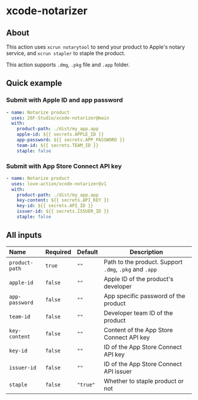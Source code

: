 # xcode-notarizer

## About

This action uses `xcrun notarytool` to send your product to Apple's notary service, and `xcrun stapler` to staple the product.

This action supports `.dmg`, `.pkg` file and `.app` folder.

## Quick example

### Submit with Apple ID and app password

```yaml
- name: Notarize product
  uses: 26F-Studio/xcode-notarizer@main
  with:
    product-path: ./dist/my_app.app
    apple-id: ${{ secrets.APPLE_ID }}
    app-password: ${{ secrets.APP_PASSWORD }}
    team-id: ${{ secrets.TEAM_ID }}
    staple: false
```

### Submit with App Store Connect API key

```yaml
- name: Notarize product
  uses: love-action/xcode-notarizer@v1
  with:
    product-path: ./dist/my_app.app
    key-content: ${{ secrets.API_KEY }}
    key-id: ${{ secrets.API_ID }}
    issuer-id: ${{ secrets.ISSUER_ID }}
    staple: false
```

## All inputs

| Name             | Required  | Default    | Description                                                  |
| :--------------- | --------- | ---------- | ------------------------------------------------------------ |
| `product-path` | `true`  | `""`     | Path to the product. Support `.dmg`, `.pkg` and `.app` |
| `apple-id`     | `false` | `""`     | Apple ID of the product's developer                          |
| `app-password` | `false` | `""`     | App specific password of the product                         |
| `team-id`      | `false` | `""`     | Developer team ID of the product                             |
| `key-content`  | `false` | `""`     | Content of the App Store Connect API key                     |
| `key-id`       | `false` | `""`     | ID of the App Store Connect API key                          |
| `issuer-id`    | `false` | `""`     | ID of the App Store Connect API issuer                       |
| `staple`       | `false` | `"true"` | Whether to staple product or not                             |
